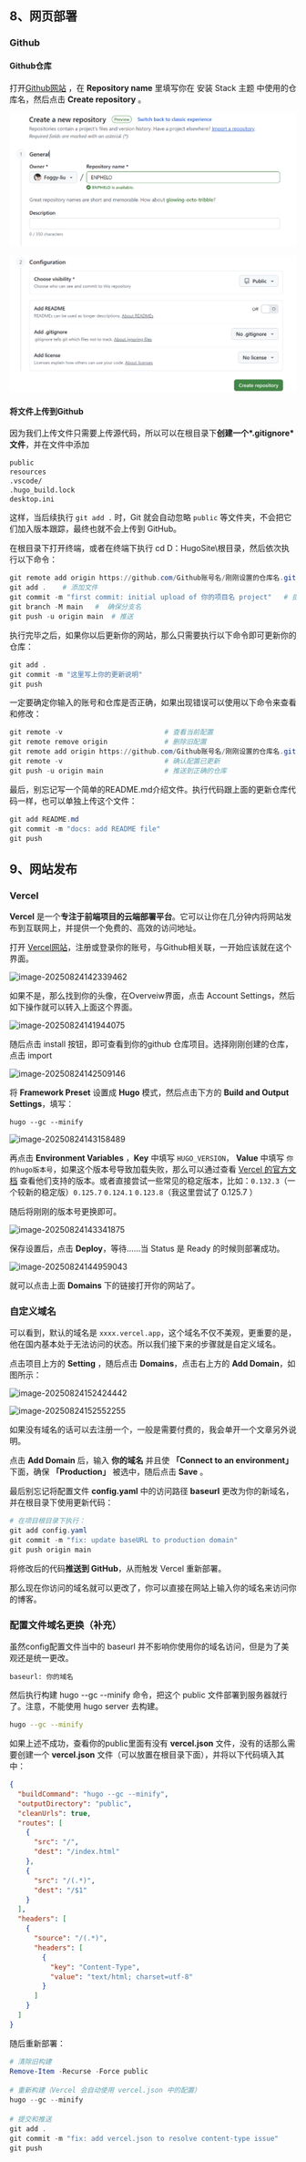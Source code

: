 ## 8、网页部署

### Github

#### Github仓库

打开[Github网站]( https://github.com/new ) ，在 **Repository name** 里填写你在 安装 Stack 主题 中使用的仓库名，然后点击 **Create repository** 。

![Github仓库1](img8.1.png)

![Github仓库1](img8.2.png)

#### 将文件上传到Github

因为我们上传文件只需要上传源代码，所以可以在根目录下**创建一个*.gitignore* 文件**，并在文件中添加

```
public
resources
.vscode/
.hugo_build.lock
desktop.ini
```

这样，当后续执行 `git add .` 时，Git 就会自动忽略 `public` 等文件夹，不会把它们加入版本跟踪，最终也就不会上传到 GitHub。

在根目录下打开终端，或者在终端下执行 cd D：HugoSite\根目录，然后依次执行以下命令：

```powershell
git remote add origin https://github.com/Github账号名/刚刚设置的仓库名.git   #关联远程仓库
git add .    # 添加文件
git commit -m "first commit: initial upload of 你的项目名 project"   # 提交，引号里的文字是说明，可自定义
git branch -M main   #  确保分支名
git push -u origin main  # 推送
```

执行完毕之后，如果你以后更新你的网站，那么只需要执行以下命令即可更新你的仓库：

```powershell
git add .
git commit -m "这里写上你的更新说明"
git push
```

一定要确定你输入的账号和仓库是否正确，如果出现错误可以使用以下命令来查看和修改：

```powershell
git remote -v                         # 查看当前配置
git remote remove origin              # 删除旧配置
git remote add origin https://github.com/Github账号名/刚刚设置的仓库名.git  # 添加新配置
git remote -v                         # 确认配置已更新
git push -u origin main               # 推送到正确的仓库
```

最后，别忘记写一个简单的README.md介绍文件。执行代码跟上面的更新仓库代码一样，也可以单独上传这个文件：

```powershell
git add README.md
git commit -m "docs: add README file"
git push
```

## 9、网站发布

### Vercel

**Vercel** 是一个**专注于前端项目的云端部署平台**。它可以让你在几分钟内将网站发布到互联网上，并提供一个免费的、高效的访问地址。

打开 [Vercel网站](https://vercel.com/)，注册或登录你的账号，与Github相关联，一开始应该就在这个界面。

![image-20250824142339462](D:\Hugosite\ENPHELO\content\post\first-post\image-20250824142339462.png)

如果不是，那么找到你的头像，在Overveiw界面，点击 Account Settings，然后如下操作就可以转入上面这个界面。

![image-20250824141944075](D:\Hugosite\ENPHELO\content\post\first-post\image-20250824141944075.png)

随后点击 install 按钮，即可查看到你的github 仓库项目。选择刚刚创建的仓库，点击 import

![image-20250824142509146](D:\Hugosite\ENPHELO\content\post\first-post\image-20250824142509146.png)

将 **Framework Preset** 设置成 **Hugo** 模式，然后点击下方的 **Build and Output Settings**，填写：

```
hugo --gc --minify
```

![image-20250824143158489](D:\Hugosite\ENPHELO\content\post\first-post\image-20250824143158489.png)

再点击 **Environment Variables** ，**Key** 中填写 `HUGO_VERSION`， **Value** 中填写 `你的hugo版本号`，如果这个版本号导致加载失败，那么可以通过查看 [Vercel 的官方文档](https://vercel.com/docs/frameworks/hugo#supported-versions) 查看他们支持的版本。或者直接尝试一些常见的稳定版本，比如：`0.132.3`（一个较新的稳定版）`0.125.7` `0.124.1` `0.123.8`（我这里尝试了 0.125.7 ）

随后将刚刚的版本号更换即可。

![image-20250824143341875](D:\Hugosite\ENPHELO\content\post\first-post\image-20250824143341875.png)

保存设置后，点击 **Deploy**，等待……当 Status 是 Ready 的时候则部署成功。

![image-20250824144959043](D:\Hugosite\ENPHELO\content\post\first-post\image-20250824144959043.png)

就可以点击上面 **Domains** 下的链接打开你的网站了。

### 自定义域名

可以看到，默认的域名是 `xxxx.vercel.app`，这个域名不仅不美观，更重要的是，他在国内基本处于无法访问的状态。所以我们接下来的步骤就是自定义域名。

点击项目上方的 **Setting** ，随后点击 **Domains**，点击右上方的 **Add Domain**，如图所示：

![image-20250824152424442](D:\Hugosite\ENPHELO\content\post\first-post\image-20250824152424442.png)

![image-20250824152552255](D:\Hugosite\ENPHELO\content\post\first-post\image-20250824152552255.png)

如果没有域名的话可以去注册一个，一般是需要付费的，我会单开一个文章另外说明。

点击 **Add Domain** 后，输入 **你的域名** 并且使 **「Connect to an environment」** 下面，确保 **「Production」** 被选中，随后点击 **Save** 。

最后别忘记将配置文件 **config.yaml** 中的访问路径 **baseurl** 更改为你的新域名，并在根目录下使用更新代码：

```powershell
# 在项目根目录下执行：
git add config.yaml
git commit -m "fix: update baseURL to production domain"
git push origin main
```

将修改后的代码**推送到 GitHub**，从而触发 Vercel 重新部署。

那么现在你访问的域名就可以更改了，你可以直接在网站上输入你的域名来访问你的博客。

### 配置文件域名更换（补充）

虽然config配置文件当中的 baseurl 并不影响你使用你的域名访问，但是为了美观还是统一更改。

```
baseurl: 你的域名
```

然后执行构建 hugo --gc --minify 命令，把这个 public 文件部署到服务器就行了。注意，不能使用 hugo server 去构建。

```sh
hugo --gc --minify
```

如果上述不成功，查看你的public里面有没有 **vercel.json** 文件，没有的话那么需要创建一个 **vercel.json** 文件（可以放置在根目录下面），并将以下代码填入其中：

```json
{
  "buildCommand": "hugo --gc --minify",
  "outputDirectory": "public",
  "cleanUrls": true,
  "routes": [
    {
      "src": "/",
      "dest": "/index.html"
    },
    {
      "src": "/(.*)",
      "dest": "/$1"
    }
  ],
  "headers": [
    {
      "source": "/(.*)",
      "headers": [
        {
          "key": "Content-Type",
          "value": "text/html; charset=utf-8"
        }
      ]
    }
  ]
}
```

随后重新部署：

```powershell
# 清除旧构建
Remove-Item -Recurse -Force public

# 重新构建（Vercel 会自动使用 vercel.json 中的配置）
hugo --gc --minify

# 提交和推送
git add .
git commit -m "fix: add vercel.json to resolve content-type issue"
git push
```

